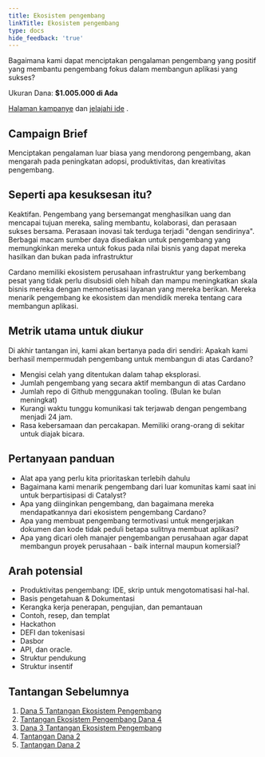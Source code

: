 ```yaml
---
title: Ekosistem pengembang
linkTitle: Ekosistem pengembang
type: docs
hide_feedback: 'true'
---
```


Bagaimana kami dapat menciptakan pengalaman pengembang yang positif yang membantu pengembang fokus dalam membangun aplikasi yang sukses?

Ukuran Dana: **$1.005.000 di Ada**

[Halaman kampanye](https://cardano.ideascale.com/a/campaign-home/26094) dan [jelajahi ide](https://cardano.ideascale.com/a/ideas/top/campaign-filter/byids/campaigns/26094/stage/unspecified) .

## Campaign Brief

Menciptakan pengalaman luar biasa yang mendorong pengembang, akan mengarah pada peningkatan adopsi, produktivitas, dan kreativitas pengembang.

## Seperti apa kesuksesan itu?

Keaktifan. Pengembang yang bersemangat menghasilkan uang dan mencapai tujuan mereka, saling membantu, kolaborasi, dan perasaan sukses bersama. Perasaan inovasi tak terduga terjadi "dengan sendirinya". Berbagai macam sumber daya disediakan untuk pengembang yang memungkinkan mereka untuk fokus pada nilai bisnis yang dapat mereka hasilkan dan bukan pada infrastruktur

Cardano memiliki ekosistem perusahaan infrastruktur yang berkembang pesat yang tidak perlu disubsidi oleh hibah dan mampu meningkatkan skala bisnis mereka dengan memonetisasi layanan yang mereka berikan. Mereka menarik pengembang ke ekosistem dan mendidik mereka tentang cara membangun aplikasi.

## Metrik utama untuk diukur

Di akhir tantangan ini, kami akan bertanya pada diri sendiri: Apakah kami berhasil mempermudah pengembang untuk membangun di atas Cardano?

- Mengisi celah yang ditentukan dalam tahap eksplorasi.
- Jumlah pengembang yang secara aktif membangun di atas Cardano
- Jumlah repo di Github menggunakan tooling. (Bulan ke bulan meningkat)
- Kurangi waktu tunggu komunikasi tak terjawab dengan pengembang menjadi 24 jam.
- Rasa kebersamaan dan percakapan. Memiliki orang-orang di sekitar untuk diajak bicara.

## Pertanyaan panduan

- Alat apa yang perlu kita prioritaskan terlebih dahulu
- Bagaimana kami menarik pengembang dari luar komunitas kami saat ini untuk berpartisipasi di Catalyst?
- Apa yang diinginkan pengembang, dan bagaimana mereka mendapatkannya dari ekosistem pengembang Cardano?
- Apa yang membuat pengembang termotivasi untuk mengerjakan dokumen dan kode tidak peduli betapa sulitnya membuat aplikasi?
- Apa yang dicari oleh manajer pengembangan perusahaan agar dapat membangun proyek perusahaan - baik internal maupun komersial?

## Arah potensial

- Produktivitas pengembang: IDE, skrip untuk mengotomatisasi hal-hal.
- Basis pengetahuan &amp; Dokumentasi
- Kerangka kerja penerapan, pengujian, dan pemantauan
- Contoh, resep, dan templat
- Hackathon
- DEFI dan tokenisasi
- Dasbor
- API, dan oracle.
- Struktur pendukung
- Struktur insentif

## Tantangan Sebelumnya

1. [Dana 5 Tantangan Ekosistem Pengembang](https://cardano.ideascale.com/a/campaign-home/25939)
2. [Tantangan Ekosistem Pengembang Dana 4](https://cardano.ideascale.com/a/campaign-home/25868)
3. [Dana 3 Tantangan Ekosistem Pengembang](https://cardano.ideascale.com/a/campaign-home/25805)
4. [Tantangan Dana 2](https://cardano.ideascale.com/a/campaign-home/25652)
5. [Tantangan Dana 2](https://cardano.ideascale.com/a/campaign-home/25604)
